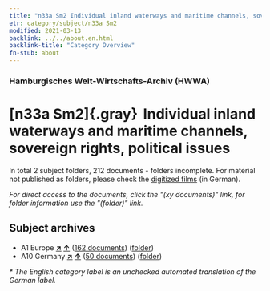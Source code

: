 ```yaml
---
title: "n33a Sm2 Individual inland waterways and maritime channels, sovereign rights, political issues"
etr: category/subject/n33a Sm2
modified: 2021-03-13
backlink: ../../about.en.html
backlink-title: "Category Overview"
fn-stub: about
---
```


### Hamburgisches Welt-Wirtschafts-Archiv (HWWA)
# [n33a Sm2]{.gray}&#8201; Individual inland waterways and maritime channels, sovereign rights, political issues&#160; 





In total 2 subject folders, 212 documents - folders incomplete.
For material not published as folders, please check the [digitized films](/film/h1_sh) (in German).

_For direct access to the documents, click the "(xy documents)" link, for folder information use the "(folder)" link._

## Subject archives


- A1 Europe [**&nearr;**](../../../geo/i/140892/about.en.html "Europe (all folders)") [**&uarr;**](../../../geo/about.en.html#A1 "Country category system") (<a href="https://pm20.zbw.eu/dfgview/sh/140892,145653" title="about: Europe : Individual inland waterways and maritime channels, sovereign rights, political issues" target="_blank">162 documents</a>) ([folder](http://purl.org/pressemappe20/folder/sh/140892,145653))
- A10 Germany [**&nearr;**](../../../geo/i/126128/about.en.html "Germany (all folders)") [**&uarr;**](../../../geo/about.en.html#A10 "Country category system") (<a href="https://pm20.zbw.eu/dfgview/sh/126128,145653" title="about: Germany : Individual inland waterways and maritime channels, sovereign rights, political issues" target="_blank">50 documents</a>) ([folder](http://purl.org/pressemappe20/folder/sh/126128,145653))


_* The English category label is an unchecked automated translation of the German label._

